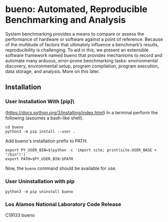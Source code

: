 # bueno: Automated, Reproducible Benchmarking and Analysis
System benchmarking provides a means to compare or assess the performance of
hardware or software against a point of reference. Because of the multitude of
factors that ultimately influence a benchmark’s results, reproducibility is
challenging. To aid in this, we present an extensible software framework named
bueno that provides mechanisms to record and automate many arduous, error-prone
benchmarking tasks: environmental discovery, environmental setup, program
compilation, program execution, data storage, and analysis. More on this later.

## Installation

### User Installation With [pip]\
(https://docs.python.org/3/installing/index.html)
In a terminal perform the following (assumes a bash-like shell).
```
cd bueno
python3 -m pip install --user .
```
Add bueno's installation prefix to PATH.
```
export PY_USER_BIN=$(python -c 'import site; print(site.USER_BASE + "/bin")')
export PATH=$PY_USER_BIN:$PATH
```
Now, the `bueno` command should be available for use.

### User Uninstallation with pip
```
python3 -m pip uninstall bueno
```

### Los Alamos National Laboratory Code Release
C19133 bueno
